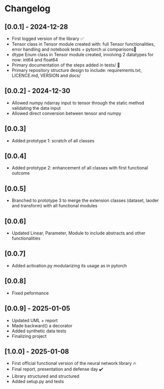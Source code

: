 # Changelog

## [0.0.1] - 2024-12-28
- First logged version of the library ✅
- Tensor class in Tensor module created with: full Tensor functionalities, error handling and notebook tests + pytorch ui comparisons🚀
- dtype Enum class in Tensor module created, involving 2 datatypes for now: int64 and float64
- Primary documentation of the steps added in tests/ 🧪
- Primary repository structure design to include: requirements.txt, LICENCE.md, VERSION and docs/


## [0.0.2] - 2024-12-30
- Allowed numpy ndarray input to tensor through the static method validating the data input
- Allowed direct conversion between tensor and numpy

## [0.0.3] 
- Added prototype 1: scratch of all classes

## [0.0.4] 
- Added prototype 2: enhancement of all classes with first functional outcome

## [0.0.5]
- Branched to prototype 3 to merge the extension classes (dataset, laoder and transform) with all functional modules

## [0.0.6]
- Updated Linear, Parameter, Module to include abstracts and other functionalities

## [0.0.7] 
- Added activation.py modularizing its usage as in pytorch

## [0.0.8] 
- Fixed peformance 

## [0.0.9] - 2025-01-05
- Updated UML + report
- Made backward() a decorator
- Added synthetic data tests
- Finalizing project

## [1.0.0] - 2025-01-08 
- First official functional version of the neural network library 🔥
- Final report, presentation and defense day ✔️
- Library structured and structured
- Added setup.py and tests

